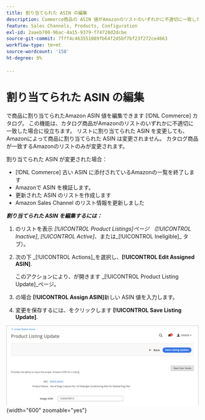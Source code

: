 ```yaml
---
title: 割り当てられた ASIN の編集
description: Commerce商品の ASIN 値がAmazonのリストのいずれかに不適切に一致した場合は、その値を変更します。
feature: Sales Channels, Products, Configuration
exl-id: 2aaeb700-96ac-4a15-9379-f74728d2dcbe
source-git-commit: 7fff4c463551089fb64f2d5bf7bf23f272ce4663
workflow-type: tm+mt
source-wordcount: '158'
ht-degree: 0%

---
```


# 割り当てられた ASIN の編集

で商品に割り当てられたAmazon ASIN 値を編集できます [!DNL Commerce] カタログ。 この機能は、カタログ商品がAmazonのリストのいずれかに不適切に一致した場合に役立ちます。 リストに割り当てられた ASIN を変更しても、Amazonによって商品に割り当てられた ASIN は変更されません。 カタログ商品が一致するAmazonのリストのみが変更されます。

割り当てられた ASIN が変更された場合：

- [!DNL Commerce] 古い ASIN に添付されているAmazonの一覧を終了します
- Amazonで ASIN を検証します。
- 更新された ASIN のリストを作成します
- Amazon Sales Channel のリスト情報を更新しました

**_割り当てられた ASIN を編集するには：_**

1. のリストを表示 _[!UICONTROL Product Listings]_ページ （_[!UICONTROL Inactive]_, _[!UICONTROL Active]_、または_[!UICONTROL Ineligible]_ タブ）。

1. 次の下 _[!UICONTROL Actions]_を選択し、**[!UICONTROL Edit Assigned ASIN]**.

   このアクションにより、が開きます _[!UICONTROL Product Listing Update]_ページ。

1. の場合 **[!UICONTROL Assign ASIN]**&#x200B;新しい ASIN 値を入力します。

1. 変更を保存するには、をクリックします **[!UICONTROL Save Listing Update]**.

![割り当てられた ASIN の編集](assets/amazon-assigned-asin-edit.png){width="600" zoomable="yes"}
